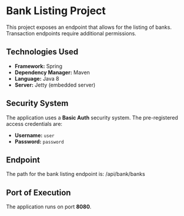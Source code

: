 # Bank Listing Project

This project exposes an endpoint that allows for the listing of banks. Transaction endpoints require additional permissions.

## Technologies Used

- **Framework:** Spring
- **Dependency Manager:** Maven
- **Language:** Java 8
- **Server:** Jetty (embedded server)

## Security System

The application uses a **Basic Auth** security system. The pre-registered access credentials are:

- **Username:** `user`
- **Password:** `password`

## Endpoint

The path for the bank listing endpoint is: /api/bank/banks

## Port of Execution

The application runs on port **8080**.
